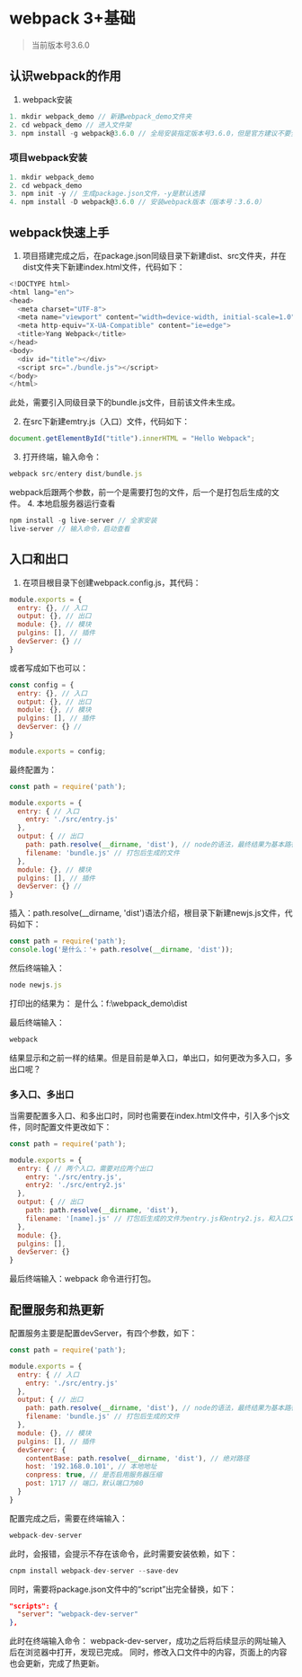 # webpack 3+基础
> 当前版本号3.6.0
## 认识webpack的作用
1. webpack安装
``` js
1. mkdir webpack_demo // 新建webpack_demo文件夹
2. cd webpack_demo // 进入文件架
3. npm install -g webpack@3.6.0 // 全局安装指定版本号3.6.0，但是官方建议不要全局安装，因为安装之后在使用的时候，项目会优先使用本地的webpack
```

### 项目webpack安装
``` js
1. mkdir webpack_demo
2. cd webpack_demo
3. npm init -y // 生成package.json文件，-y是默认选择
4. npm install -D webpack@3.6.0 // 安装webpack版本（版本号：3.6.0）
```

## webpack快速上手
1. 项目搭建完成之后，在package.json同级目录下新建dist、src文件夹，幷在dist文件夹下新建index.html文件，代码如下：
``` js
<!DOCTYPE html>
<html lang="en">
<head>
  <meta charset="UTF-8">
  <meta name="viewport" content="width=device-width, initial-scale=1.0">
  <meta http-equiv="X-UA-Compatible" content="ie=edge">
  <title>Yang Webpack</title>
</head>
<body>
  <div id="title"></div>
  <script src="./bundle.js"></script>
</body>
</html>
```
此处，需要引入同级目录下的bundle.js文件，目前该文件未生成。

2. 在src下新建emtry.js（入口）文件，代码如下：
``` js
document.getElementById("title").innerHTML = "Hello Webpack";
```
3. 打开终端，输入命令：
``` js
webpack src/entery dist/bundle.js
```
webpack后跟两个参数，前一个是需要打包的文件，后一个是打包后生成的文件。
4. 本地启服务器运行查看
``` js
npm install -g live-server // 全家安装
live-server // 输入命令，启动查看
```

## 入口和出口
1. 在项目根目录下创建webpack.config.js，其代码：
``` js 
module.exports = {
  entry: {}, // 入口
  output: {}, // 出口
  module: {}, // 模块
  pulgins: [], // 插件
  devServer: {} // 
}
```
或者写成如下也可以：
``` js
const config = {
  entry: {}, // 入口
  output: {}, // 出口
  module: {}, // 模块
  pulgins: [], // 插件
  devServer: {} // 
}

module.exports = config;
```
最终配置为：
``` js
const path = require('path');

module.exports = {
  entry: { // 入口
    entry: './src/entry.js'
  },
  output: { // 出口
    path: path.resolve(__dirname, 'dist'), // node的语法，最终结果为基本路径（eg：f:\webpack_demo\dist）
    filename: 'bundle.js' // 打包后生成的文件
  },
  module: {}, // 模块
  pulgins: [], // 插件
  devServer: {} // 
}
```
插入：path.resolve(__dirname, 'dist')语法介绍，根目录下新建newjs.js文件，代码如下：
``` js
const path = require('path');
console.log('是什么：'+ path.resolve(__dirname, 'dist'));
```
然后终端输入：
``` js
node newjs.js
```
打印出的结果为： 是什么：f:\webpack_demo\dist

最后终端输入：
``` js
webpack
```
结果显示和之前一样的结果。但是目前是单入口，单出口，如何更改为多入口，多出口呢？
### 多入口、多出口
当需要配置多入口、和多出口时，同时也需要在index.html文件中，引入多个js文件，同时配置文件更改如下：
``` js
const path = require('path');

module.exports = {
  entry: { // 两个入口，需要对应两个出口
    entry: './src/entry.js',
    entry2: './src/entry2.js'
  },
  output: { // 出口
    path: path.resolve(__dirname, 'dist'),
    filename: '[name].js' // 打包后生成的文件为entry.js和entry2.js，和入口文件时的字段名称一致
  },
  module: {},
  pulgins: [],
  devServer: {}
}
```
最后终端输入：webpack 命令进行打包。

## 配置服务和热更新
配置服务主要是配置devServer，有四个参数，如下：
``` js
const path = require('path');

module.exports = {
  entry: { // 入口
    entry: './src/entry.js'
  },
  output: { // 出口
    path: path.resolve(__dirname, 'dist'), // node的语法，最终结果为基本路径（eg：f:\webpack_demo\dist）
    filename: 'bundle.js' // 打包后生成的文件
  },
  module: {}, // 模块
  pulgins: [], // 插件
  devServer: {
    contentBase: path.resolve(__dirname, 'dist'), // 绝对路径
    host: '192.168.0.101', // 本地地址
    conpress: true, // 是否启用服务器压缩
    post: 1717 // 端口，默认端口为80
  }
}
```
配置完成之后，需要在终端输入：
``` js
webpack-dev-server
```
此时，会报错，会提示不存在该命令，此时需要安装依赖，如下：
``` js
cnpm install webpack-dev-server --save-dev
```
同时，需要将package.json文件中的“script”出完全替换，如下：
``` json
"scripts": {
  "server": "webpack-dev-server"
},
```
此时在终端输入命令： webpack-dev-server，成功之后将后续显示的网址输入后在浏览器中打开，发现已完成。
同时，修改入口文件中的内容，页面上的内容也会更新，完成了热更新。

